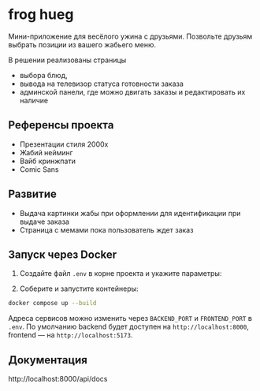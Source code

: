 # frog hueg

Мини-приложение для весёлого ужина с друзьями.
Позвольте друзьям выбрать позиции из вашего жабьего меню.

В решении реализованы страницы
- выбора блюд,
- вывода на телевизор статуса готовности заказа
- админской панели, где можно двигать заказы и редактировать их наличие

## Референсы проекта
- Презентации стиля 2000х
- Жабий нейминг
- Вайб кринжпати
- Comic Sans

## Развитие
- Выдача картинки жабы при оформлении для идентификации при выдаче заказа
- Страница с мемами пока пользователь ждет заказ

## Запуск через Docker

1. Создайте файл `.env` в корне проекта и укажите параметры:


2. Соберите и запустите контейнеры:

```bash
docker compose up --build
```

Адреса сервисов можно изменить через `BACKEND_PORT` и `FRONTEND_PORT` в `.env`.
По умолчанию backend будет доступен на `http://localhost:8000`, frontend — на `http://localhost:5173`.

## Документация

http://localhost:8000/api/docs

